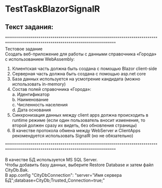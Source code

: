 # TestTaskBlazorSignalR

## Текст задания: 
"""""""""""""""""""""""""""""""""""""""""""""""""""""""""""""""""""""""""""""""""""""""""""""""""""""""""""""""""""""""""""""""""""""  
Тестовое задание  
Создать веб-приложение для работы с данными справочника «Города» c использованием
WebAssembly:  
1. Клиентская часть должна быть создана с помощью Blazor client-side  
2. Серверная часть должна быть создана с помощью asp.net core  
3. База данных используется на усмотрение кандидата (можно использовать in-memory)
4. Состав полей справочника «Города»:  
a. Идентификатор  
b. Наименование  
c. Численность населения  
d. Дата основания  
5. Синхронизация данных между client apps должна происходить в runtime режиме (если
один пользователь вносит изменения, то второй должен сразу их видеть, без обновления
страницы)  
6. В качестве протокола обмена между WebServer и ClientApps рекомендуется использовать
SignalR (но не обязательно)  

""""""""""""""""""""""""""""""""""""""""""""""""""""""""""""""""""""""""""""""""""""""""""""""""""""""""""""""""""""""""""""""""""""" 

В качестве БД используется MS SQL Server.  
Чтобы добавить базу данных, выберите Restore Database и затем файл CityDb.Bak.  
В app.config "CityDbConnection": "server="Имя сервера БД";database=CityDb;Trusted_Connection=true;"
